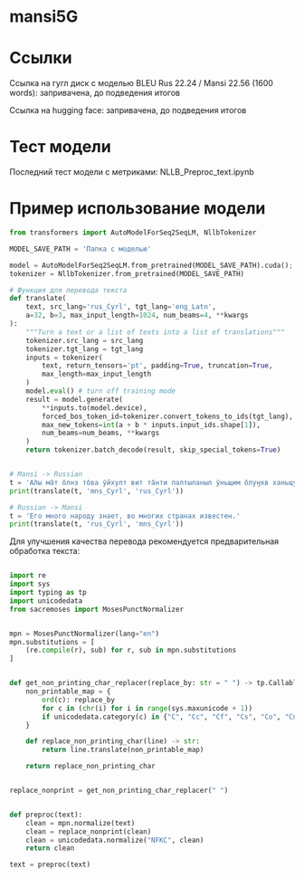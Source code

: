 # mansi5G  
# Ссылки
Ссылка на гугл диск с моделью BLEU Rus 22.24 / Mansi 22.56 (1600 words): запривачена, до подведения итогов  

Ссылка на hugging face:  запривачена, до подведения итогов  

# Тест модели  
Последний тест модели с метриками: NLLB_Preproc_text.ipynb

# Пример использование модели
```python
from transformers import AutoModelForSeq2SeqLM, NllbTokenizer

MODEL_SAVE_PATH = 'Папка с моделью'

model = AutoModelForSeq2SeqLM.from_pretrained(MODEL_SAVE_PATH).cuda();
tokenizer = NllbTokenizer.from_pretrained(MODEL_SAVE_PATH)

# Функция для перевода текста
def translate(
    text, src_lang='rus_Cyrl', tgt_lang='eng_Latn',
    a=32, b=3, max_input_length=1024, num_beams=4, **kwargs
):
    """Turn a text or a list of texts into a list of translations"""
    tokenizer.src_lang = src_lang
    tokenizer.tgt_lang = tgt_lang
    inputs = tokenizer(
        text, return_tensors='pt', padding=True, truncation=True,
        max_length=max_input_length
    )
    model.eval() # turn off training mode
    result = model.generate(
        **inputs.to(model.device),
        forced_bos_token_id=tokenizer.convert_tokens_to_ids(tgt_lang),
        max_new_tokens=int(a + b * inputs.input_ids.shape[1]),
        num_beams=num_beams, **kwargs
    )
    return tokenizer.batch_decode(result, skip_special_tokens=True)


# Mansi -> Russian
t = 'А̄лы ма̄т о̄лнэ то̄ва ӯйхулт вит та̄нти палтыланыл ӯньщим о̄луӈкв ханьщувласт,  таи ма̄гсыл хо̄са вит тал о̄луӈкв вēрмегы.'
print(translate(t, 'mns_Cyrl', 'rus_Cyrl'))

# Russian -> Mansi
t = 'Его много народу знает, во многих странах известен.'
print(translate(t, 'rus_Cyrl', 'mns_Cyrl'))
```  
Для улучшения качества перевода рекомендуется предварительная обработка текста:  

```python

import re
import sys
import typing as tp
import unicodedata
from sacremoses import MosesPunctNormalizer


mpn = MosesPunctNormalizer(lang="en")
mpn.substitutions = [
    (re.compile(r), sub) for r, sub in mpn.substitutions
]


def get_non_printing_char_replacer(replace_by: str = " ") -> tp.Callable[[str], str]:
    non_printable_map = {
        ord(c): replace_by
        for c in (chr(i) for i in range(sys.maxunicode + 1))
        if unicodedata.category(c) in {"C", "Cc", "Cf", "Cs", "Co", "Cn"}
    }

    def replace_non_printing_char(line) -> str:
        return line.translate(non_printable_map)

    return replace_non_printing_char


replace_nonprint = get_non_printing_char_replacer(" ")


def preproc(text):
    clean = mpn.normalize(text)
    clean = replace_nonprint(clean)
    clean = unicodedata.normalize("NFKC", clean)
    return clean

text = preproc(text)

```  
